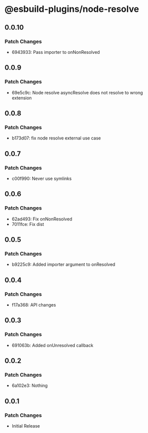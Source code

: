 # @esbuild-plugins/node-resolve

## 0.0.10

### Patch Changes

-   6943933: Pass importer to onNonResolved

## 0.0.9

### Patch Changes

-   69e5c9c: Node resolve asyncResolve does not resolve to wrong extension

## 0.0.8

### Patch Changes

-   b173d07: fix node resolve external use case

## 0.0.7

### Patch Changes

-   c00f990: Never use symlinks

## 0.0.6

### Patch Changes

-   62ad493: Fix onNonResolved
-   7011fce: Fix dist

## 0.0.5

### Patch Changes

-   b9225c9: Added importer argument to onResolved

## 0.0.4

### Patch Changes

-   f17a368: API changes

## 0.0.3

### Patch Changes

-   691063b: Added onUnresolved callback

## 0.0.2

### Patch Changes

-   6a102e3: Nothing

## 0.0.1

### Patch Changes

-   Initial Release
